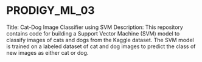 # PRODIGY_ML_03
Title: Cat-Dog Image Classifier using SVM Description: This repository contains code for building a Support Vector Machine (SVM) model to classify images of cats and dogs from the Kaggle dataset. The SVM model is trained on a labeled dataset of cat and dog images to predict the class of new images as either cat or dog.
